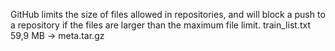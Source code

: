 GitHub limits the size of files allowed in repositories, and will block a push to a repository if the files are larger than the maximum file limit.
train_list.txt 59,9 MB -> meta.tar.gz

